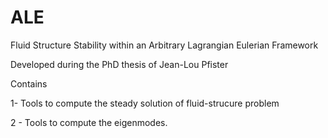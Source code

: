 # ALE
Fluid Structure Stability within an Arbitrary Lagrangian Eulerian Framework 

Developed during the PhD thesis of Jean-Lou Pfister

Contains

1- Tools to compute the steady solution of fluid-strucure problem 

2 - Tools to compute the eigenmodes.
